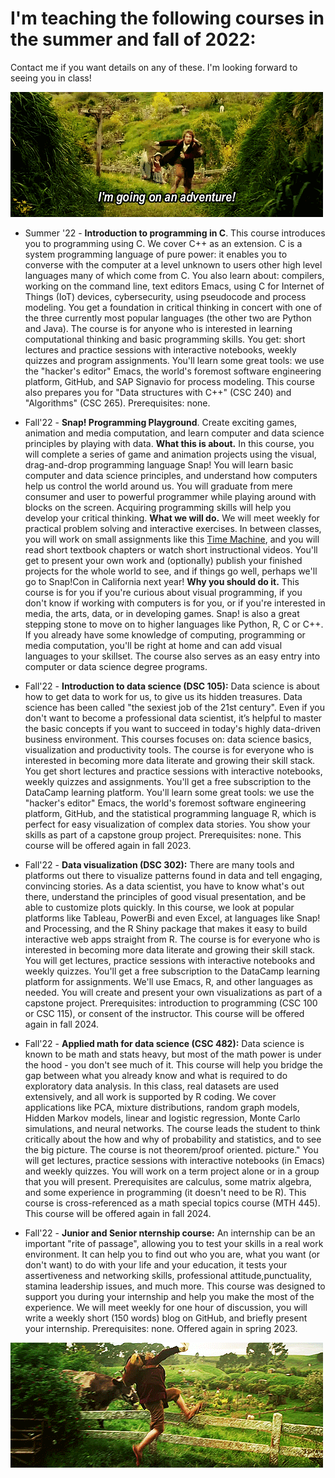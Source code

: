 
# I'm teaching the following courses in the summer and fall of 2022:

Contact me if you want details on any of these. I'm looking forward to seeing you in class!

![img](./img/adventure.gif "You're going on an adventure!")

-   Summer '22 - **Introduction to programming in C**. This course
    introduces you to programming using C. We cover C++ as an
    extension. C is a system programming language of pure power: it
    enables you to converse with the computer at a level unknown to
    users other high level languages many of which come from C. You
    also learn about: compilers, working on the command line, text
    editors Emacs, using C for Internet of Things (IoT) devices,
    cybersecurity, using pseudocode and process modeling. You get a
    foundation in critical thinking in concert with one of the three
    currently most popular languages (the other two are Python and
    Java). The course is for anyone who is interested in learning
    computational thinking and basic programming skills. You get:
    short lectures and practice sessions with interactive notebooks,
    weekly quizzes and program assignments. You'll learn some great
    tools: we use the "hacker's editor" Emacs, the world's foremost
    software engineering platform, GitHub, and SAP Signavio for
    process modeling. This course also prepares you for "Data
    structures with C++" (CSC 240) and "Algorithms" (CSC
    265). Prerequisites: none.

-   Fall'22 - **Snap! Programming Playground**. Create exciting games,
    animation and media computation, and learn computer and data
    science principles by playing with data. **What this is about.** In
    this course, you will complete a series of game and animation
    projects using the visual, drag-and-drop programming language
    Snap!  You will learn basic computer and data science principles,
    and understand how computers help us control the world around
    us. You will graduate from mere consumer and user to powerful
    programmer while playing around with blocks on the
    screen. Acquiring programming skills will help you develop your
    critical thinking. **What we will do.** We will meet weekly for
    practical problem solving and interactive exercises. In between
    classes, you will work on small assignments like this [Time
    Machine](https://snap.berkeley.edu/project?user=birkenkrahe&project=TimeMachine), and you will read short textbook chapters or watch short
    instructional videos. You'll get to present your own work and
    (optionally) publish your finished projects for the whole world
    to see, and if things go well, perhaps we'll go to Snap!Con in
    California next year! **Why you should do it.** This course is for
    you if you're curious about visual programming, if you don't know
    if working with computers is for you, or if you're interested in
    media, the arts, data, or in developing games. Snap! is also a
    great stepping stone to move on to higher languages like Python,
    R, C or C++. If you already have some knowledge of computing,
    programming or media computation, you'll be right at home and can
    add visual languages to your skillset. The course also serves as
    an easy entry into computer or data science degree programs.

-   Fall'22 - **Introduction to data science (DSC 105):** Data science is
    about how to get data to work for us, to give us its hidden
    treasures. Data science has been called "the sexiest job of the
    21st century". Even if you don't want to become a professional
    data scientist, it’s helpful to master the basic concepts if you
    want to succeed in today's highly data-driven business
    environment. This courses focuses on: data science basics,
    visualization and productivity tools. The course is for everyone
    who is interested in becoming more data literate and growing
    their skill stack. You get short lectures and practice sessions
    with interactive notebooks, weekly quizzes and
    assignments. You'll get a free subscription to the DataCamp
    learning platform. You'll learn some great tools: we use the
    "hacker's editor" Emacs, the world's foremost software
    engineering platform, GitHub, and the statistical programming
    language R, which is perfect for easy visualization of complex
    data stories. You show your skills as part of a capstone group
    project. Prerequisites: none. This course will be offered again
    in fall 2023.

-   Fall'22 - **Data visualization (DSC 302):** There are many tools and
    platforms out there to visualize patterns found in data and tell
    engaging, convincing stories. As a data scientist, you have to
    know what's out there, understand the principles of good visual
    presentation, and be able to customize plots quickly. In this
    course, we look at popular platforms like Tableau, PowerBi and
    even Excel, at languages like Snap! and Processing, and the R
    Shiny package that makes it easy to build interactive web apps
    straight from R.  The course is for everyone who is interested in
    becoming more data literate and growing their skill stack. You
    will get lectures, practice sessions with interactive notebooks
    and weekly quizzes. You'll get a free subscription to the
    DataCamp learning platform for assignments. We'll use Emacs, R,
    and other languages as needed. You will create and present your
    own visualizations as part of a capstone project. Prerequisites:
    introduction to programming (CSC 100 or CSC 115), or consent of
    the instructor. This course will be offered again in fall 2024.

-   Fall'22 - **Applied math for data science (CSC 482):** Data science
    is known to be math and stats heavy, but most of the math power
    is under the hood - you don't see much of it. This course will
    help you bridge the gap between what you already know and what is
    required to do exploratory data analysis. In this class, real
    datasets are used extensively, and all work is supported by R
    coding. We cover applications like PCA, mixture distributions,
    random graph models, Hidden Markov models, linear and logistic
    regression, Monte Carlo simulations, and neural networks. The
    course leads the student to think critically about the how and
    why of probability and statistics, and to see the big
    picture. The course is not theorem/proof oriented.  picture."
    You will get lectures, practice sessions with interactive
    notebooks (in Emacs) and weekly quizzes. You will work on a term
    project alone or in a group that you will present. Prerequisites
    are calculus, some matrix algebra, and some experience in
    programming (it doesn't need to be R). This course is
    cross-referenced as a math special topics course (MTH 445). This
    course will be offered again in fall 2024.

-   Fall'22 - **Junior and Senior nternship course:** An internship can be an important
    "rite of passage", allowing you to test your skills in a real
    work environment. It can help you to find out who you are, what
    you want (or don't want) to do with your life and your education,
    it tests your assertiveness and networking skills, professional
    attitude,punctuality, stamina leadership issues, and much
    more. This course was designed to support you during your
    internship and help you make the most of the experience. We will
    meet weekly for one hour of discussion, you will write a weekly
    short (150 words) blog on GitHub, and briefly present your
    internship. Prerequisites: none. Offered again in spring 2023.

![img](./img/adventure1.gif "You're going on an adventure!")

